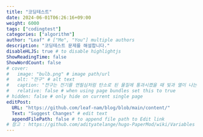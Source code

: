 ```yaml
---
title: "코딩테스트"
date: 2024-06-01T06:26:16+09:00
weight: 6000
tags: ["codingtest"]
categories: ["algorithm"]
author: "Leaf" # ["Me", "You"] multiple authors
description: "코딩테스트 문제를 해설합니다."
disableHLJS: true # to disable highlightjs
ShowReadingTime: false
ShowWordCount: false
# cover:
#   image: "bulb.png" # image path/url
#   alt: "전구" # alt text
#   caption: "전구는 전기를 연필심처럼 탄소로 된 물질에 통과시켰을 때 빛과 열이 나는 원리를 이용해 미국의 토머스 에디슨이 발명했어요." # display caption under cover
#   relative: false # when using page bundles set this to true
# hidden: false # only hide on current single page
editPost:
  URL: "https://github.com/leaf-nam/blog/blob/main/content/"
  Text: "Suggest Changes" # edit text
  appendFilePath: false # to append file path to Edit link
# 참고 : https://github.com/adityatelange/hugo-PaperMod/wiki/Variables
---
```

